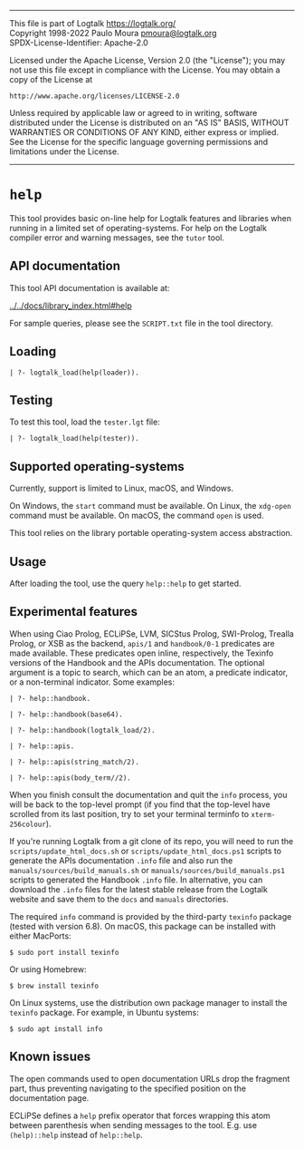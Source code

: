 ________________________________________________________________________

This file is part of Logtalk <https://logtalk.org/>  
Copyright 1998-2022 Paulo Moura <pmoura@logtalk.org>  
SPDX-License-Identifier: Apache-2.0

Licensed under the Apache License, Version 2.0 (the "License");
you may not use this file except in compliance with the License.
You may obtain a copy of the License at

    http://www.apache.org/licenses/LICENSE-2.0

Unless required by applicable law or agreed to in writing, software
distributed under the License is distributed on an "AS IS" BASIS,
WITHOUT WARRANTIES OR CONDITIONS OF ANY KIND, either express or implied.
See the License for the specific language governing permissions and
limitations under the License.
________________________________________________________________________


`help`
======

This tool provides basic on-line help for Logtalk features and libraries
when running in a limited set of operating-systems. For help on the
Logtalk compiler error and warning messages, see the `tutor` tool.


API documentation
-----------------

This tool API documentation is available at:

[../../docs/library_index.html#help](../../docs/library_index.html#help)

For sample queries, please see the `SCRIPT.txt` file in the tool directory.


Loading
-------

	| ?- logtalk_load(help(loader)).


Testing
-------

To test this tool, load the `tester.lgt` file:

	| ?- logtalk_load(help(tester)).


Supported operating-systems
---------------------------

Currently, support is limited to Linux, macOS, and Windows.

On Windows, the `start` command must be available. On Linux, the `xdg-open`
command must be available. On macOS, the command `open` is used.

This tool relies on the library portable operating-system access abstraction.

Usage
-----

After loading the tool, use the query `help::help` to get started.

Experimental features
---------------------

When using Ciao Prolog, ECLiPSe, LVM, SICStus Prolog, SWI-Prolog, Trealla
Prolog, or XSB as the backend, `apis/1` and `handbook/0-1` predicates are
made available. These predicates open inline, respectively, the Texinfo
versions of the Handbook and the APIs documentation. The optional argument
is a topic to search, which can be an atom, a predicate indicator, or a
non-terminal indicator. Some examples:

	| ?- help::handbook.

	| ?- help::handbook(base64).

	| ?- help::handbook(logtalk_load/2).

	| ?- help::apis.

	| ?- help::apis(string_match/2).

	| ?- help::apis(body_term//2).

When you finish consult the documentation and quit the `info` process,
you will be back to the top-level prompt (if you find that the top-level
have scrolled from its last position, try to set your terminal terminfo
to `xterm-256colour`).

If you're running Logtalk from a git clone of its repo, you will need to
run the `scripts/update_html_docs.sh` or `scripts/update_html_docs.ps1`
scripts to generate the APIs documentation `.info` file and also run the
`manuals/sources/build_manuals.sh` or `manuals/sources/build_manuals.ps1`
scripts to generated the Handbook `.info` file. In alternative, you can
download the `.info` files for the latest stable release from the Logtalk
website and save them to the `docs` and `manuals` directories.

The required `info` command is provided by the third-party `texinfo` package
(tested with version 6.8). On macOS, this package can be installed with
either MacPorts:

	$ sudo port install texinfo

Or using Homebrew:

	$ brew install texinfo

On Linux systems, use the distribution own package manager to install the
`texinfo` package. For example, in Ubuntu systems:

	$ sudo apt install info

Known issues
------------

The open commands used to open documentation URLs drop the fragment part, thus
preventing navigating to the specified position on the documentation page.

ECLiPSe defines a `help` prefix operator that forces wrapping this atom between
parenthesis when sending messages to the tool. E.g. use `(help)::help` instead
of `help::help`.
